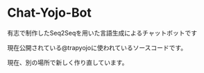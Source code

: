 # Chat-Yojo-Bot

有志で制作したSeq2Seqを用いた言語生成によるチャットボットです

現在公開されている@trapyojoに使われているソースコードです。

現在、別の場所で新しく作り直しています。
